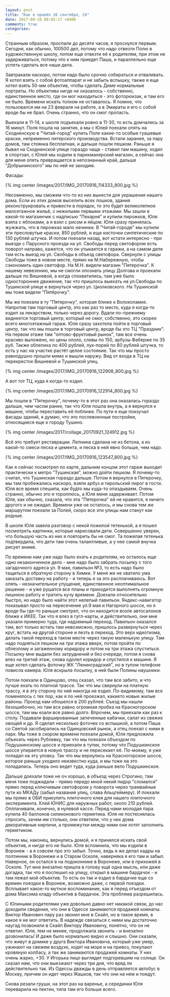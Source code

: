 ```yaml
---
layout: post
title: "Как я провёл 16 сентября, Сб"
date: 2017-09-16 00:02:17 +0400
comments: true
categories: 
---
```

Странным образом, проспали до десяти часов, я проснулся первым. Сегодня, как обычно, 100500 дел, потому что надо отвезти Полю в художественную школу, потом еще отвезти её к родителям, при этом не задерживаться, потому что к ним приедет Паша, и параллельно еще успеть сделать все наши дела.

Завтракали наскоро, потом надо было срочно собираться и отваливать. Я хотел взять с собой фотоаппарат и не забыть вспышку, также я еще хотел взять 50-мм объектив, чтобы сделать Диме нормальные портреты. Но объектива нигде не оказалось - собственно, единственное место, где он мог находиться - это фоторюкзак, и там его не было. Времени искать толком не оставалось. Я помню, что пользовался им на 23 февраля на работе, а в Эмираты я его с собой вроде бы не брал. Очень странно, что он смог пропасть.
 
Выехали в 11-14, к школе подъехали ровно в 11-30, то есть домчались за 16 минут. Поля пошла на занятия, а мы с Юлей поехали опять на Сходненскую в "Читай-город" купить Поле какие-то особые гуашевые краски, непременно питерского производства. Встали заранее, за пару домов, там стоянка бесплатная, и дальше пошли пешком. Раньше я бывал на Сходненской улице гораздо чаще - ставил там машину, ходил в спортзал, с Юлей мы ходили в парикмахерский магазин, а сейчас она для меня опять превращается в непознанный край, дальше "Добрынинского" мы по ней не заходим.

Фасады:

{% img center /images/2017/IMG_20170916_114333_800.jpg %}

Несомненно, мы сможем что-то из них вынести для украшения нашего дома. Если из этих домов выселить всех лошков, здания реконструировать и привести в порядок, то это будет великолепное малоэтажное жильё, с нежилыми первыми этажами. Мы зашли в какой-то магазинчик с надписью "Пекарня" и купили пирожков, Юля взяла с яблоками, а я взял с рисом и яйцом. Юля сразу принялась жужжать, что в пирожках мало начинки. В "Читай-городе" мы купили эти пресловутые краски, 850 рублей, и еще кисточки синтетические по 130 рублей штучка. И потом поехали назад, вот кстати интересно - при выезде с Парусного проезда на ул. Свободы перед светофором есть поворот направо, кажется, что он утыкается в гаражи, а на самом деле там есть выезд на ул. Свободы в объезд светофора. Свернули с улицы Свободы тоже в новом месте, прямо на М.Набережную, чтобы сэкономить один светофор. На М.Н. видели магазин "Пятерочка". К нашему невезению, мы не смогли опознать улицу Долгова и проехали дальше по Вишневой, а когда спохватились, там уже было одностороннее движение, так что пришлось выехать на ул.Свободы по Тушинской улице и вернуться через ул. Циолковского. На Тушинской мы тоже видели "Пятёрочку".

Мы же поехали в ту "Пятерочку", которая ближе к Волоколамке. Напротив там торговый центр, это как раз то место, куда я когда-то ездил за лекарством, только через дорогу. Вдали по-прежнему виднеется торговый центр, который не смог, собственно, это скорее всего многоэтажный гараж. Юля сразу захотела пойти в торговый центр, так что мы пошли в торговый центр, вроде бы это ТЦ "Праздник". На первом этаже там "оптово-фруктовый рынок", там все очень красиво выложено, но цены ололо, сливы по 150, арбузы Фаберже по 35 руб. Также облепиха по 400 рублей, лук-порей по 80 рублей штучка, то есть у нас на участке растёт целое состояние. Так что мы просто равнодушно прошли мимо и вышли наружу. Вид от входа в ТЦ на перекресток Вишневой и Тушинской улиц.

{% img center /images/2017/IMG_20170916_122908_800.jpg %}

А вот тот ТЦ, куда я когда-то ездил.

{% img center /images/2017/IMG_20170916_122914_800.jpg %}

Мы пошли в "Пятерочку", почему-то в этот раз она оказалась гораздо дальше, чем часом ранее, так что Юля пошла внутрь, а я вернулся к машине, чтобы переставить её поближе. По пути я еще поизучал фасады зданий, я думаю, что это послевоенные постройки, относящиеся еще к городу Тушино.

{% img center /images/2017/collage_20170921_124912.jpg %}

Всё это требует реставрации. Лепнина сделана не из бетона, а из какой-то смеси песка и цемента, и песка в ней явно больше, чем надо. 

{% img center /images/2017/IMG_20170916_123547_800.jpg %}

Как я сейчас посмотрел по карте, дальним концом этот гараж выходит практически к метро "Тушинская", можно дойти пешком. Я почему-то считал, что Тушинская гораздо дальше. Потом я вернулся в Пятерочку, мы там пробежались наскоро, взяли арбуз и тирольский пирог в гости. Юля все время спешила, как будто мы куда-то опаздываем. Очень странно, обычно это я тороплюсь, а Юля меня задерживает. Потом Юля, как обычно, сказала, что эта "Пятерочка" ей не нравится, я ничего другого и не ожидал. Времени уже не осталось, и мы снова тем же маршрутом поехали за Полей, скоро все эти улицы нам станут как родные.

В школе Юля завела разговор с некой пожилой тетенькой, а я пошел посмотреть картинки, которые нарисовали дети. Совершенно уверен, что большую часть из них я повторить бы не смог. Та пожилая тетенька подтвердила, что дети там очень талантливые, а у нее самой внучка рисует аниме.

По времени нам уже надо было ехать к родителям, но осталось еще одно незаконченное дело - мне надо было забрать посылку с того загадочного адреса ул. 9 мая, павильон №3, то есть надо было тащиться в обратную сторону в Химки. У меня же не хватило ума заказать доставку на работу - и теперь я за это расплачиваюсь. Вот опять - незначительное упущение, единственное неоптимальное решение - и уже рушатся все планы и приходится выполнять огромную лишнюю работу и тратить кучу времени. Доехали относительно быстро, но надо было найти этот нелепый павильон. Яндекс-навигатор показывал просто на пересечение ул.9 мая и Нагорного шоссе, но я вроде бы где-то раньше смотрел, что он находится возле автосалонов ближе к ИКЕЕ. Так что я влез в гугл-карты, и действительно, они мне указали примерно туда, где надземный переход. Павильон оказался там, вот только встать там невозможно, пришлось развернуться через круг, встать на другой стороне и лезть в переход. Это верх идиотизма, делать такой переход в таком месте через такую маленькую улицу. Там надо подняться пешком на три этажа вверх, потом пройти по облезлому и загаженному коридору и потом на три этажа спуститься. Посылку мне выдали без затруднений и без очереди, потом я снова влез на третий этаж, снова одолел коридор и спустился к машине. Я еще хотел сделать фоточку ЖК "Ленинградский", но в тупом телефоне повисла камера. Юля вскрыла посылку, в ней были Полины наушники.

Потом поехали в Одинцово, отец сказал, что там все забито, и что лучше ехать по платной трассе. Так что мы свернули на платную трассу, я в эту сторону по ней никогда не ездил. По-видимому, там все поменялось с тех пор, как я по ней проезжал, какието новые жилые районы. Проезд нам обошелся в 200 рублей. Съезд мы нашли безошибочно, но там все равно огромная пробка на Красногорском шоссе, там мы езали все равно долго. Впрочем, мы приехали как раз к столу. Подавали фаршированные запеченные кабачки, салат из свежих овощей и др. Я сделал несколько фоточек со вспышкой, а потом Паша со Светой засобирались на Одинцовский рынок, а отец поехал с ними в парк. Мы тоже в скором времени поехали домой, Юля предложила объехать через Рублевку, так что мы поехали объездом по Подушкинскому шоссе и приехали в тупик, потому что Подушкинское шоссе упирается в новую трассу и не пересекает её. По-моему, я уже попадал на эту уловку. Так что мы вернулись на Красногорское шоссе, которое раньше уходило неизвестно куда, и мы тоже на это попадались. Теперь оно ведет туда, куда раньше вело Подушкинское.

Дальше доехали тоже не оч хорошо, в объезд через Строгино, там меня тоже поджидали - прямо передо мной некий пидор "сломался" прямо перед кллючевым светофором у поворота через трамвайные пути ко МКАДу (забыл названия улиц, слава Альцгеймеру). И поехали мы прямо в ОБИ прикупить плиточного клея для нашего плиточного эксперимента. Клей ЮНИС для наружных работ, около 210 рублей. Опллачивали, конечно, в нулевой кассе. Перед нами молодая пара купила 40 баллонов силиконового герметика. Юля не постеснялась спросить, зачем им столько, они ответили, что у них дома декоративные кирпичи, а промежутки между ними они хотят заполнить герметиком.

Потом мы, наконец, вернулись домой, и я принялся искать свой объектив, и нигде его не было. Юля вспомнила, что мы ездили в Воронеж - а я совсем про это забыл. Точно, ведь я же делал кадры на полтинник в Воронеже и в Старом Осколе, наверняка я его там и забыл. Наверное, он остался в на подоконнике в Воронеже, или в прихожей в Осколе. Тут мне внезапно пришла в голову ещё одна мысль, или даже догадка, так что я поспешил на улицу, открыл в машине бардачок - и там лежал мой объектив. То есть он так и ездил в бардачке еще со времен поездки в Воронеж, возможно даже, с первой поездки. Всплывает какое-то мутное воспоминание, как я перед отъездом от дома Максима кладу объектив в бардачок. Эта проблема разрешилась.

С Юлиными родителями уже довольно давно нет никакой связи, до нас доходили сведения, что они в Одессе занимаются продажей комнаты. Виктор Иванович пару раз звонил мне в Скайп, но в такое время, в какое я не мог ответить. В надежде связаться с ними мы достаточно наугад позвонили в Скайп Виктору Ивановичу, понятно, что он не ответил. Юля, тем не менее, продолжала звонить - и внезапно дозвонилась! И даже было нормально видно и слышно. Они сказали, что живут в домике у друга Виктора Ивановича, который уже умер, ужинают на свежем воздухе, ходят на море и на привоз, покупают кровяную колбасу, а так же занимаются продажей комнаты. У них очень жарко, +30. У Игорька лицо выглядит подгоревшим на солнце. Он сказал нам, что они выезжают через три дня, что вряд ли действительно так. Из Одессы дважды в день отправляется автобус в Москву, причем он идет через Жашков, так что они на нем и поедут.

Снова резали груши, на этот раз на варенье, а серединки Юля переварила на пектин, типа там его больше всего.